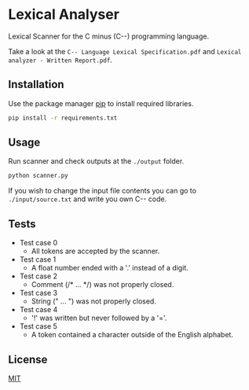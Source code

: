 # Lexical Analyser

Lexical Scanner for the C minus (C--) programming language.

Take a look at the `C-- Language Lexical Specification.pdf` and `Lexical analyzer - Written Report.pdf`.

## Installation

Use the package manager [pip](https://pip.pypa.io/en/stable/) to install required libraries.

```bash
pip install -r requirements.txt
```

## Usage
Run scanner and check outputs at the `./output` folder.
```bash
python scanner.py
```
If you wish to change the input file contents you can go to `./input/source.txt` and write you own C-- code.

## Tests
* Test case 0
    * All tokens are accepted by the scanner.
* Test case 1
    * A float number ended with a '.' instead of a digit.
* Test case 2
    * Comment (/\* ... \*/) was not properly closed.
* Test case 3
    * String (" ... ") was not properly closed.
* Test case 4
    * '!' was written but never followed by a '='.
* Test case 5
    * A token contained a character outside of the English alphabet.


## License

[MIT](https://choosealicense.com/licenses/mit/)